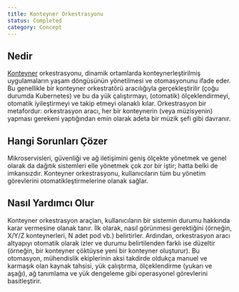 ```yaml
---
title: Konteyner Orkestrasyonu
status: Completed
category: Concept
---
```


## Nedir

[Konteyner](/container/) orkestrasyonu, dinamik ortamlarda konteynerleştirilmiş uygulamaların yaşam döngüsünün yönetilmesi ve otomasyonunu ifade eder.
Bu genellikle bir konteyner orkestratörü aracılığıyla gerçekleştirilir (çoğu durumda Kubernetes) ve bu da yük çalıştırmayı, (otomatik) ölçeklendirmeyi, otomatik iyileştirmeyi ve takip etmeyi olanaklı kılar.
Orkestrasyon bir metafordur: orkestrasyon aracı, her bir konteynerin (veya müzisyenin) yapması gerekeni yaptığından emin olarak adeta bir müzik şefi gibi davranır.

## Hangi Sorunları Çözer 

Mikroservisleri, güvenliği ve ağ iletişimini geniş ölçekte yönetmek ve genel olarak da dağıtık sistemleri elle yönetmek çok zor bir iştir; hatta belki de imkansızdır.
Konteyner orkestrasyonu, kullanıcıların tüm bu yönetim görevlerini otomatikleştirmelerine olanak sağlar.

## Nasıl Yardımcı Olur

Konteyner orkestrasyon araçları, kullanıcıların bir sistemin durumu hakkında karar vermesine olanak tanır.
İlk olarak, nasıl görünmesi gerektiğini (örneğin, X/Y/Z konteynerleri, N adet pod vb.) belirtirler.
Ardından, orkestrasyon aracı altyapıyı otomatik olarak izler ve durumu belirtilenden farklı ise düzeltir (örneğin, bir konteyner çöktüyse yeni bir konteyner oluşturur).
Bu otomasyon, mühendislik ekiplerinin aksi takdirde oldukça manuel ve karmaşık olan kaynak tahsisi, yük çalıştırma, ölçeklendirme (yukarı ve aşağı), ağ tanımlama ve yük dengeleme gibi operasyonel görevlerini basitleştirir.
